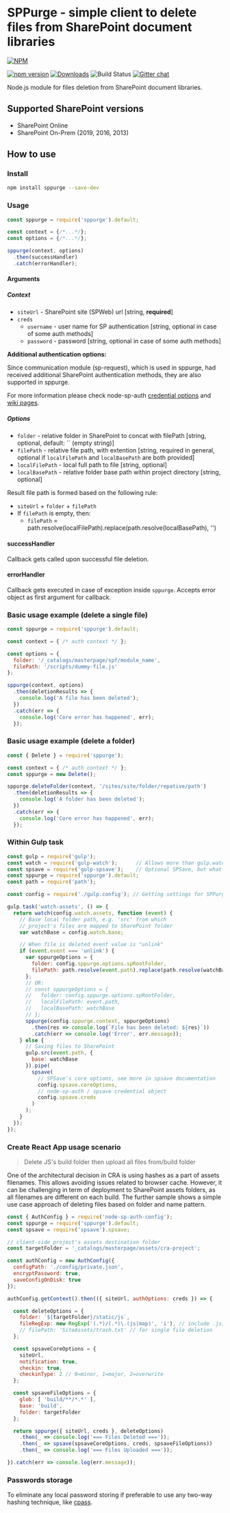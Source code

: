 # SPPurge - simple client to delete files from SharePoint document libraries

[![NPM](https://nodei.co/npm/sppurge.png?mini=true&downloads=true&downloadRank=true&stars=true)](https://nodei.co/npm/sppurge/)

[![npm version](https://badge.fury.io/js/sppurge.svg)](https://badge.fury.io/js/sppurge)
[![Downloads](https://img.shields.io/npm/dm/sppurge.svg)](https://www.npmjs.com/package/sppurge)
![Build Status](https://koltyakov.visualstudio.com/SPNode/_apis/build/status/sppurge?branchName=master)
[![Gitter chat](https://badges.gitter.im/gitterHQ/gitter.png)](https://gitter.im/sharepoint-node/Lobby)

Node.js module for files deletion from SharePoint document libraries.

## Supported SharePoint versions

- SharePoint Online
- SharePoint On-Prem (2019, 2016, 2013)

## How to use

### Install

```bash
npm install sppurge --save-dev
```

### Usage

```javascript
const sppurge = require('sppurge').default;

const context = {/*...*/};
const options = {/*...*/};

sppurge(context, options)
  .then(successHandler)
  .catch(errorHandler);
```

#### Arguments

##### Context

- `siteUrl` - SharePoint site (SPWeb) url [string, **required**]
- `creds`
  - `username` - user name for SP authentication [string, optional in case of some auth methods]
  - `password` - password [string, optional in case of some auth methods]

**Additional authentication options:**

Since communication module (sp-request), which is used in sppurge, had received additional SharePoint authentication methods, they are also supported in sppurge.

For more information please check node-sp-auth [credential options](https://github.com/s-KaiNet/node-sp-auth#params) and [wiki pages](https://github.com/s-KaiNet/node-sp-auth/wiki).

##### Options

- `folder` - relative folder in SharePoint to concat with filePath [string, optional, default: `` (empty string)]
- `filePath` - relative file path, with extention [string, required in general, optional if `localFilePath` and `localBasePath` are both provided]
- `localFilePath` - local full path to file [string, optional]
- `localBasePath` - relative folder base path within project directory [string, optional]

Result file path is formed based on the following rule:

- `siteUrl` + `folder` + `filePath`
- If `filePath` is empty, then:
  - `filePath` = path.resolve(localFilePath).replace(path.resolve(localBasePath), '')

#### successHandler

Callback gets called upon successful file deletion.

#### errorHandler

Callback gets executed in case of exception inside `sppurge`. Accepts error object as first argument for callback.

### Basic usage example (delete a single file)

```javascript
const sppurge = require('sppurge').default;

const context = { /* auth context */ };

const options = {
  folder: '/_catalogs/masterpage/spf/module_name',
  filePath: '/scripts/dummy-file.js'
};

sppurge(context, options)
  .then(deletionResults => {
    console.log('A file has been deleted');
  })
  .catch(err => {
    console.log('Core error has happened', err);
  });
```

### Basic usage example (delete a folder)

```javascript
const { Delete } = require('sppurge');

const context = { /* auth context */ };
const sppurge = new Delete();

sppurge.deleteFolder(context, '/sites/site/folder/repative/path')
  .then(deletionResults => {
    console.log('A folder has been deleted');
  })
  .catch(err => {
    console.log('Core error has happened', err);
  });
```

### Within Gulp task

```javascript
const gulp = require('gulp');
const watch = require('gulp-watch');      // Allows more than gulp.watch, is recommended
const spsave = require('gulp-spsave');    // Optional SPSave, but what is the reason to use SPPurge without SPSave?
const sppurge = require('sppurge').default;
const path = require('path');

const config = require('./gulp.config'); // Getting settings for SPPurge and SPSave

gulp.task('watch-assets', () => {
  return watch(config.watch.assets, function (event) {
    // Base local folder path, e.g. 'src' from which
    // project's files are mapped to SharePoint folder
    var watchBase = config.watch.base;

    // When file is deleted event value is "unlink"
    if (event.event === 'unlink') {
      var sppurgeOptions = {
        folder: config.sppurge.options.spRootFolder,
        filePath: path.resolve(event.path).replace(path.resolve(watchBase), '')
      };
      // OR:
      // const sppurgeOptions = {
      //   folder: config.sppurge.options.spRootFolder,
      //   localFilePath: event.path,
      //   localBasePath: watchBase
      // };
      sppurge(config.sppurge.context, sppurgeOptions)
        .then(res => console.log(`File has been deleted: ${res}`))
        .catch(err => console.log('Error', err.message));
    } else {
      // Saving files to SharePoint
      gulp.src(event.path, {
        base: watchBase
      }).pipe(
        spsave(
          // SPSave's core options, see more in spsave documentation
          config.spsave.coreOptions,
          // node-sp-auth / spsave credential object
          config.spsave.creds
        )
      );
    }
  });
});
```

### Create React App usage scenario

> Delete JS's build folder then upload all files from/build folder

One of the architectural decision in CRA is using hashes as a part of assets filenames. This allows avoiding issues related to browser cache. However, it can be challenging in term of deployment to SharePoint assets folders, as all filenames are different on each build. The further sample shows a simple use case approach of deleting files based on folder and name pattern.

```javascript
const { AuthConfig } = require('node-sp-auth-config');
const sppurge = require('sppurge').default;
const spsave = require('spsave').spsave;

// client-side project's assets destination folder
const targetFolder = '_catalogs/masterpage/assets/cra-project';

const authConfig = new AuthConfig({
  configPath: './config/private.json',
  encryptPassword: true,
  saveConfigOnDisk: true
});

authConfig.getContext().then(({ siteUrl, authOptions: creds }) => {

  const deleteOptions = {
    folder: `${targetFolder}/static/js`,
    fileRegExp: new RegExp('(.*)/(.*)\.(js|map)', 'i'), // include .js, .map to delete
    // filePath: 'SiteAssets/trash.txt' // for single file deletion
  };

  const spsaveCoreOptions = {
    siteUrl,
    notification: true,
    checkin: true,
    checkinType: 2 // 0=minor, 1=major, 2=overwrite
  };

  const spsaveFileOptions = {
    glob: [ 'build/**/*.*' ],
    base: 'build',
    folder: targetFolder
  };

  return sppurge({ siteUrl, creds }, deleteOptions)
    .then(_ => console.log('=== Files Deleted ==='));
    .then(_ => spsave(spsaveCoreOptions, creds, spsaveFileOptions))
    .then(_ => console.log('=== Files Uploaded ==='));

}).catch(err => console.log(err.message));
```

### Passwords storage

To eliminate any local password storing if preferable to use any two-way hashing technique, like [cpass](https://github.com/koltyakov/cpass).

